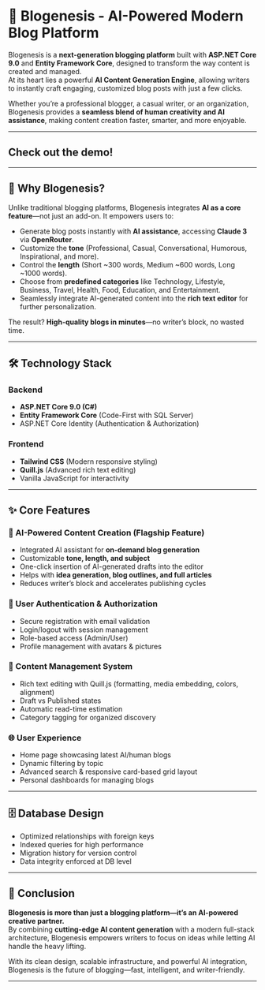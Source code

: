 # 🤖 Blogenesis - AI-Powered Modern Blog Platform  

Blogenesis is a **next-generation blogging platform** built with **ASP.NET Core 9.0** and **Entity Framework Core**, designed to transform the way content is created and managed.  
At its heart lies a powerful **AI Content Generation Engine**, allowing writers to instantly craft engaging, customized blog posts with just a few clicks.  

Whether you’re a professional blogger, a casual writer, or an organization, Blogenesis provides a **seamless blend of human creativity and AI assistance**, making content creation faster, smarter, and more enjoyable.  

---

## Check out the demo!


---

## 🚀 Why Blogenesis?  
Unlike traditional blogging platforms, Blogenesis integrates **AI as a core feature**—not just an add-on. It empowers users to:  
- Generate blog posts instantly with **AI assistance**, accessing **Claude 3** via **OpenRouter**.  
- Customize the **tone** (Professional, Casual, Conversational, Humorous, Inspirational, and more).  
- Control the **length** (Short ~300 words, Medium ~600 words, Long ~1000 words).  
- Choose from **predefined categories** like Technology, Lifestyle, Business, Travel, Health, Food, Education, and Entertainment.  
- Seamlessly integrate AI-generated content into the **rich text editor** for further personalization.  

The result? **High-quality blogs in minutes**—no writer’s block, no wasted time.  

---

## 🛠️ Technology Stack  

### Backend  
- **ASP.NET Core 9.0 (C#)**  
- **Entity Framework Core** (Code-First with SQL Server)  
- ASP.NET Core Identity (Authentication & Authorization)  

### Frontend  
- **Tailwind CSS** (Modern responsive styling)  
- **Quill.js** (Advanced rich text editing)  
- Vanilla JavaScript for interactivity
  
---

## ✨ Core Features  

### 🧠 AI-Powered Content Creation (Flagship Feature)  
- Integrated AI assistant for **on-demand blog generation**  
- Customizable **tone, length, and subject**  
- One-click insertion of AI-generated drafts into the editor  
- Helps with **idea generation, blog outlines, and full articles**  
- Reduces writer’s block and accelerates publishing cycles  

### 🔐 User Authentication & Authorization  
- Secure registration with email validation  
- Login/logout with session management  
- Role-based access (Admin/User)  
- Profile management with avatars & pictures  

### 📝 Content Management System  
- Rich text editing with Quill.js (formatting, media embedding, colors, alignment)  
- Draft vs Published states  
- Automatic read-time estimation  
- Category tagging for organized discovery  

### 🌐 User Experience  
- Home page showcasing latest AI/human blogs  
- Dynamic filtering by topic  
- Advanced search & responsive card-based grid layout  
- Personal dashboards for managing blogs  

---

## 🗄️ Database Design  
- Optimized relationships with foreign keys  
- Indexed queries for high performance  
- Migration history for version control  
- Data integrity enforced at DB level  

---


## 📌 Conclusion  
**Blogenesis is more than just a blogging platform—it’s an AI-powered creative partner.**  
By combining **cutting-edge AI content generation** with a modern full-stack architecture, Blogenesis empowers writers to focus on ideas while letting AI handle the heavy lifting.  

With its clean design, scalable infrastructure, and powerful AI integration, Blogenesis is the future of blogging—fast, intelligent, and writer-friendly.  

---
